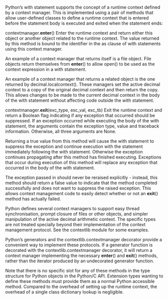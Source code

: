Python’s with statement supports the concept of a runtime context defined by a context manager. This is implemented using a pair of methods that allow user-defined classes to define a runtime context that is entered before the statement body is executed and exited when the statement ends:

contextmanager.__enter__()
Enter the runtime context and return either this object or another object related to the runtime context. The value returned by this method is bound to the identifier in the as clause of with statements using this context manager.

An example of a context manager that returns itself is a file object. File objects return themselves from __enter__() to allow open() to be used as the context expression in a with statement.

An example of a context manager that returns a related object is the one returned by decimal.localcontext(). These managers set the active decimal context to a copy of the original decimal context and then return the copy. This allows changes to be made to the current decimal context in the body of the with statement without affecting code outside the with statement.

contextmanager.__exit__(exc_type, exc_val, exc_tb)
Exit the runtime context and return a Boolean flag indicating if any exception that occurred should be suppressed. If an exception occurred while executing the body of the with statement, the arguments contain the exception type, value and traceback information. Otherwise, all three arguments are None.

Returning a true value from this method will cause the with statement to suppress the exception and continue execution with the statement immediately following the with statement. Otherwise the exception continues propagating after this method has finished executing. Exceptions that occur during execution of this method will replace any exception that occurred in the body of the with statement.

The exception passed in should never be reraised explicitly - instead, this method should return a false value to indicate that the method completed successfully and does not want to suppress the raised exception. This allows context management code to easily detect whether or not an __exit__() method has actually failed.

Python defines several context managers to support easy thread synchronisation, prompt closure of files or other objects, and simpler manipulation of the active decimal arithmetic context. The specific types are not treated specially beyond their implementation of the context management protocol. See the contextlib module for some examples.

Python’s generators and the contextlib.contextmanager decorator provide a convenient way to implement these protocols. If a generator function is decorated with the contextlib.contextmanager decorator, it will return a context manager implementing the necessary __enter__() and __exit__() methods, rather than the iterator produced by an undecorated generator function.

Note that there is no specific slot for any of these methods in the type structure for Python objects in the Python/C API. Extension types wanting to define these methods must provide them as a normal Python accessible method. Compared to the overhead of setting up the runtime context, the overhead of a single class dictionary lookup is negligible.